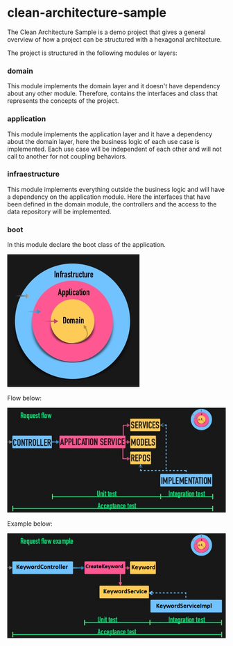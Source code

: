 # clean-architecture-sample

The Clean Architecture Sample is a demo project that gives a general overview of how a project can be structured with a hexagonal architecture.

The project is structured in the following modules or layers:

### domain
This module implements the domain layer and it doesn't have dependency about any other module. Therefore, contains the interfaces and class that represents the concepts of the project.

### application
This module implements the application layer and it have a dependency about the domain layer, here the business logic of each use case is implemented. Each use case will be independent of each other and will not call to another for not coupling behaviors.

### infraestructure
This module implements everything outside the business logic and will have a dependency on the application module. Here the interfaces that have been defined in the domain module, the controllers and the access to the data repository will be implemented.

### boot
In this module declare the boot class of the application.

![Hexagonal architecture](docs/hexagonal-architecture-1.png)

Flow below:

![Hexagonal architecture](docs/hexagonal-architecture-2.png)

Example below:

![Hexagonal architecture](docs/hexagonal-architecture-3.png)